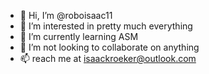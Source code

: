 - 👋 Hi, I’m @roboisaac11
- 👀 I’m interested in pretty much everything
- 🌱 I’m currently learning ASM
- 💞️ I’m not looking to collaborate on anything
- 📫 reach me at isaackroeker@outlook.com


<!---
roboisaac11/roboisaac11 is a ✨ special ✨ repository because its `README.md` (this file) appears on your GitHub profile.
You can click the Preview link to take a look at your changes.
--->
